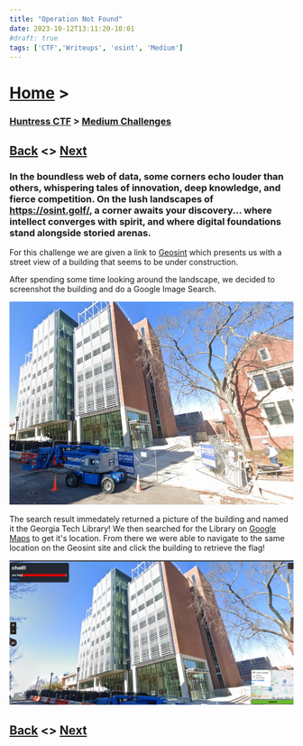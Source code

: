 ```yaml
---
title: "Operation Not Found"
date: 2023-10-12T13:11:20-10:01
#draft: true
tags: ['CTF','Writeups', 'osint', 'Medium']
---
```

 
# [Home](https://jjolley91.github.io/blog/) >

###  [Huntress CTF](https://jjolley91.github.io/blog/huntress_ctf_2023) >  [Medium Challenges](https://jjolley91.github.io/blog/huntress_ctf_2023/2.medium/)

## [Back](https://jjolley91.github.io/blog/huntress_ctf_2023/where_am_i)  <> [Next](https://jjolley91.github.io/blog/huntress_ctf_2023/2.medium/under_the_bridge) 

### In the boundless web of data, some corners echo louder than others, whispering tales of innovation, deep knowledge, and fierce competition. On the lush landscapes of https://osint.golf/, a corner awaits your discovery... where intellect converges with spirit, and where digital foundations stand alongside storied arenas.

For this challenge we are given a link to [Geosint](https://osint.golf/HuntressCTF2023-chall1/) which presents us with a street view of a building that seems to be under construction.

After spending some time looking around the landscape, we decided to screenshot the building and do a Google Image Search. 

![onf1](https://github.com/jjolley91/blog/blob/main/static/Huntress_CTF_2023/operation1.png?raw=true)


The search result immedately returned a picture of the building and named it the Georgia Tech Library! We then searched for the Library on [Google Maps](https://www.google.com/maps/) to get it's location. From there we were able to navigate to the same location on the Geosint site and click the building to retrieve the flag!

![onf1](https://github.com/jjolley91/blog/blob/main/static/Huntress_CTF_2023/operation2.png?raw=true)

## [Back](https://jjolley91.github.io/blog/huntress_ctf_2023/where_am_i)  <> [Next](https://jjolley91.github.io/blog/huntress_ctf_2023/2.medium/under_the_bridge) 